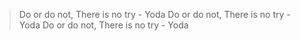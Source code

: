 > Do or do not, There is no try - Yoda Do or do not, There is no try - Yoda Do or do not, There is no try - Yoda
